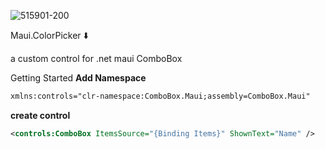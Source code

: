 ![515901-200](https://github.com/user-attachments/assets/8d35eb74-f195-4117-ad83-06e2a83b92c4)

Maui.ColorPicker ⬇️

a custom control for .net maui ComboBox

Getting Started
**Add Namespace**
```xml
xmlns:controls="clr-namespace:ComboBox.Maui;assembly=ComboBox.Maui"
```
**create control**
```xml
<controls:ComboBox ItemsSource="{Binding Items}" ShownText="Name" />
```
